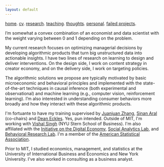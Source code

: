 ```yaml
---
layout: default
---
```


[home](./). [cv](./assets/files/CV.pdf). [research](./research.md). [teaching](./teaching.md). [thoughts](./thought.md). [personal](./hobby.md). [failed projects](./failed.md).

I’m somewhat a convex combination of an economist and data scientist with the weight varying between 0 and 1 depending on the problem. 

My current research focuses on optimizing managerial decisions by developing algorithmic products that turn big unstructured data into actionable insights. I have two lines of research on learning to design and deliver interventions. On the design side, I work on content strategy in creator economy, and on the delivery side, I work on targeting policies. 

The algorithmic solutions we propose are typically motivated by basic microeconomic and behavioral principles and implemented with the state-of-the-art techniques in causal inference (both experimental and observational) and machine learning (e.g., computer vision, reinforcement learning). I’m also interested in understanding consumer behaviors more broadly and how they interact with these algorithmic products.

<!--My current research combines tools in econometrics, machine learning and leverages unstructured data (e.g., video, text, map and network) to optimize marketing decisions and answer questions of general interest in social sciences. I’m also interested in understanding consumer behaviors through the lens of basic psychological and neurological principles.
One stream of my current work focuses on combining machine learning and adaptive experimentation to personalize marketing interventions. Another one centers on extracting insights from unstructured data such as video (images, audios and text), map and network in observational studies. I'm also interested in understanding consumer behaviors through the lens of basic economic and psychological principles. 
(e.g., video, text, map and network)
My current research focuses on optimizing managerial decisions such as advertising, pricing and targeting by developing algorithmic products that turn big unstructured data into actionable insights. 
-->

I'm fortuante to have my training supervised by [Juanjuan Zhang](https://mitsloan.mit.edu/faculty/directory/juanjuan-zhang), [Sinan Aral](https://mitsloan.mit.edu/faculty/directory/sinan-kayhan-aral) (co-chairs) and [Dean Eckles](https://mitsloan.mit.edu/faculty/directory/dean-eckles). Yes, pun intended. Outside of MIT, I'm working with [Vishal Singh](http://people.stern.nyu.edu/vsingh/index.html) (NYU Stern School of Business). I'm also affiliated with the [Initiative on the Digital Economy](http://ide.mit.edu), [Social Analytics Lab](https://www.sinanaral.io/research/lab), and [Behavioral Research Lab](https://brl.mit.edu). I'm a member of the [American Statistical Association](https://www.amstat.org/).

Prior to MIT, I studied economics, management, and statistics at the University of International Business and Economics and New York University. I've also worked in consulting as a business analyst.

<!--
![Octocat](https://github.githubassets.com/images/icons/emoji/octocat.png)
and [Paramveer Dhillon](https://www.si.umich.edu/people/paramveer-dhillon) (University of Michigan School of Information).
-->
